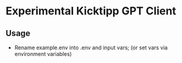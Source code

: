 # Experimental Kicktipp GPT Client

## Usage

- Rename example.env into .env and input vars; (or set vars via environment variables)